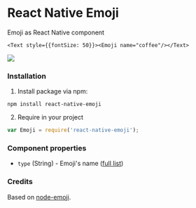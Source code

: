 # React Native Emoji

Emoji as React Native component

```JSX
<Text style={{fontSize: 50}}><Emoji name="coffee"/></Text>
```

![](http://i59.tinypic.com/fe3rly.png)

### Installation

1. Install package via npm:

```
npm install react-native-emoji
```

2. Require in your project

```javascript
var Emoji = require('react-native-emoji');
```

### Component properties

- `type` (String) - Emoji's name ([full list](http://unicodey.com/emoji-data/table.htm))

### Credits

Based on [node-emoji](https://github.com/omnidan/node-emoji).
